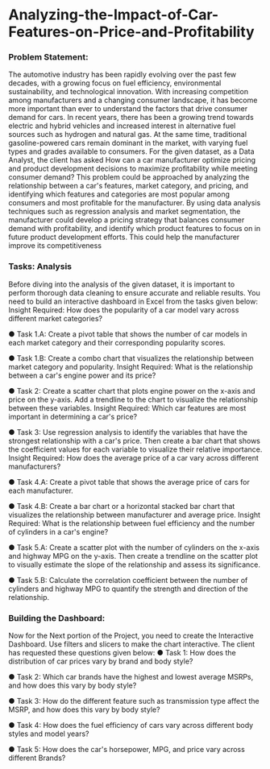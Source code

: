 # Analyzing-the-Impact-of-Car-Features-on-Price-and-Profitability
### Problem Statement:
The automotive industry has been rapidly evolving over the past few decades, with a
growing focus on fuel efficiency, environmental sustainability, and technological innovation.
With increasing competition among manufacturers and a changing consumer landscape, it
has become more important than ever to understand the factors that drive consumer
demand for cars.
In recent years, there has been a growing trend towards electric and hybrid vehicles and
increased interest in alternative fuel sources such as hydrogen and natural gas. At the same
time, traditional gasoline-powered cars remain dominant in the market, with varying fuel
types and grades available to consumers.
For the given dataset, as a Data Analyst, the client has asked How can a car manufacturer
optimize pricing and product development decisions to maximize profitability while meeting
consumer demand?
This problem could be approached by analyzing the relationship between a car&#39;s features,
market category, and pricing, and identifying which features and categories are most popular
among consumers and most profitable for the manufacturer. By using data analysis
techniques such as regression analysis and market segmentation, the manufacturer could
develop a pricing strategy that balances consumer demand with profitability, and identify
which product features to focus on in future product development efforts. This could help the
manufacturer improve its competitiveness

### Tasks: Analysis
Before diving into the analysis of the given dataset, it is important to perform thorough data
cleaning to ensure accurate and reliable results. You need to build an interactive dashboard
in Excel from the tasks given below:
Insight Required: How does the popularity of a car model vary across different market
categories?

● Task 1.A: Create a pivot table that shows the number of car models in each market
category and their corresponding popularity scores.

● Task 1.B: Create a combo chart that visualizes the relationship between market
category and popularity.
Insight Required: What is the relationship between a car&#39;s engine power and its price?

● Task 2: Create a scatter chart that plots engine power on the x-axis and price on the
y-axis. Add a trendline to the chart to visualize the relationship between these
variables.
Insight Required: Which car features are most important in determining a car&#39;s price?

● Task 3: Use regression analysis to identify the variables that have the strongest
relationship with a car&#39;s price. Then create a bar chart that shows the coefficient
values for each variable to visualize their relative importance.
Insight Required: How does the average price of a car vary across different manufacturers?

● Task 4.A: Create a pivot table that shows the average price of cars for each
manufacturer.

● Task 4.B: Create a bar chart or a horizontal stacked bar chart that visualizes the
relationship between manufacturer and average price.
Insight Required: What is the relationship between fuel efficiency and the number of
cylinders in a car&#39;s engine?

● Task 5.A: Create a scatter plot with the number of cylinders on the x-axis and
highway MPG on the y-axis. Then create a trendline on the scatter plot to visually
estimate the slope of the relationship and assess its significance.

● Task 5.B: Calculate the correlation coefficient between the number of cylinders and
highway MPG to quantify the strength and direction of the relationship.

### Building the Dashboard:
Now for the Next portion of the Project, you need to create the Interactive Dashboard.
Use filters and slicers to make the chart interactive. The client has requested these
questions given below:
● Task 1: How does the distribution of car prices vary by brand and body style?

● Task 2: Which car brands have the highest and lowest average MSRPs, and how does this
vary by body style?

● Task 3: How do the different feature such as transmission type affect the MSRP, and how
does this vary by body style?

● Task 4: How does the fuel efficiency of cars vary across different body styles and model
years?

● Task 5: How does the car&#39;s horsepower, MPG, and price vary across different Brands?
